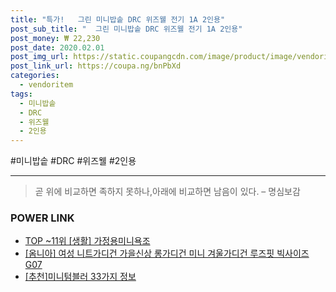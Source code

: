 ```yaml
--- 
title: "특가!   그린 미니밥솥 DRC 위즈웰 전기 1A 2인용" 
post_sub_title: "  그린 미니밥솥 DRC 위즈웰 전기 1A 2인용" 
post_money: ₩ 22,230 
post_date: 2020.02.01 
post_img_url: https://static.coupangcdn.com/image/product/image/vendoritem/2019/07/25/3000258944/6c73c862-921e-468d-b1fd-d331baebeaf0.jpg 
post_link_url: https://coupa.ng/bnPbXd 
categories: 
  - vendoritem 
tags: 
  - 미니밥솥 
  - DRC 
  - 위즈웰 
  - 2인용 
--- 
```

  #미니밥솥 #DRC #위즈웰 #2인용 
<hr> 

> 곧 위에 비교하면 족하지 못하나,아래에 비교하면 남음이 있다. – 명심보감 


### POWER LINK

* <a href="https://blog.naver.com/an0733/221785679014" target="_blank"> TOP ~11위 [생활] 가정용미니욕조</a>
* <a href="https://blog.naver.com/fasyy4321/221780458497" target="_blank">[옴니아] 여성 니트가디건 가을신상 롱가디건 미니 겨울가디건 루즈핏 빅사이즈G07</a>
* <a href="https://blog.naver.com/fasyy4321/221790845391" target="_blank">[추천]미니텀블러 33가지 정보</a>
